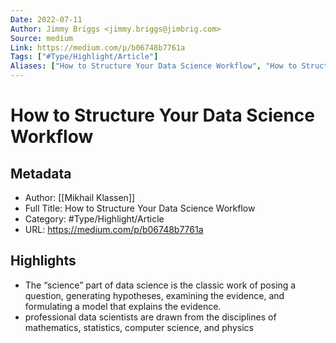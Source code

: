 ```yaml
---
Date: 2022-07-11
Author: Jimmy Briggs <jimmy.briggs@jimbrig.com>
Source: medium
Link: https://medium.com/p/b06748b7761a
Tags: ["#Type/Highlight/Article"]
Aliases: ["How to Structure Your Data Science Workflow", "How to Structure Your Data Science Workflow"]
---
```

# How to Structure Your Data Science Workflow

## Metadata
- Author: [[Mikhail Klassen]]
- Full Title: How to Structure Your Data Science Workflow
- Category: #Type/Highlight/Article
- URL: https://medium.com/p/b06748b7761a

## Highlights
- The “science” part of data science is the classic work of posing a question, generating hypotheses, examining the evidence, and formulating a model that explains the evidence.
- professional data scientists are drawn from the disciplines of mathematics, statistics, computer science, and physics
